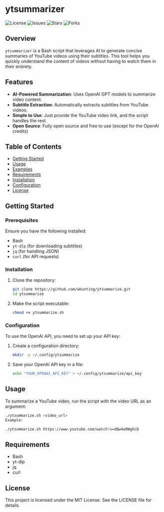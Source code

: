 # ytsummarizer 

![License](https://img.shields.io/github/license/wbunting/ytsummarize)
![Issues](https://img.shields.io/github/issues/wbunting/ytsummarize)
![Stars](https://img.shields.io/github/stars/wbunting/ytsummarize)
![Forks](https://img.shields.io/github/forks/wbunting/ytsummarize)

## Overview

`ytsummarizer` is a Bash script that leverages AI to generate concise summaries of YouTube videos using their subtitles. This tool helps you quickly understand the content of videos without having to watch them in their entirety.

## Features

- **AI-Powered Summarization**: Uses OpenAI GPT models to summarize video content.
- **Subtitle Extraction**: Automatically extracts subtitles from YouTube videos.
- **Simple to Use**: Just provide the YouTube video link, and the script handles the rest.
- **Open Source**: Fully open source and free to use (except for the OpenAI credits)

## Table of Contents

- [Getting Started](#getting-started)
- [Usage](#usage)
- [Examples](#examples)
- [Requirements](#requirements)
- [Installation](#installation)
- [Configuration](#configuration)
- [License](#license)

## Getting Started

### Prerequisites

Ensure you have the following installed:

- Bash
- `yt-dlp` (for downloading subtitles)
- `jq` (for handling JSON)
- `curl` (for API requests)

### Installation

1. Clone the repository:

    ```sh
    git clone https://github.com/wbunting/ytsummarize.git
    cd ytsummarize
    ```

2. Make the script executable:

    ```sh
    chmod +x ytsummarize.sh
    ```

### Configuration

To use the OpenAI API, you need to set up your API key:

1. Create a configuration directory:

    ```sh
    mkdir -p ~/.config/ytsummarize
    ```

2. Save your OpenAI API key in a file:

    ```sh
    echo "YOUR_OPENAI_API_KEY" > ~/.config/ytsummarize/api_key
    ```

## Usage

To summarize a YouTube video, run the script with the video URL as an argument:

```sh
./ytsummarize.sh <video_url>
Example:

./ytsummarize.sh https://www.youtube.com/watch?v=dQw4w9WgXcQ
```

## Requirements
 - Bash
 - yt-dlp
 - jq
 - curl


## License
This project is licensed under the MIT License. See the LICENSE file for details.

